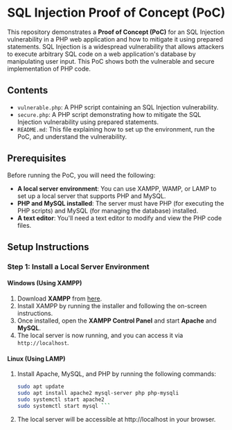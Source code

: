 # SQL Injection Proof of Concept (PoC)

This repository demonstrates a **Proof of Concept (PoC)** for an SQL Injection vulnerability in a PHP web application and how to mitigate it using prepared statements. SQL Injection is a widespread vulnerability that allows attackers to execute arbitrary SQL code on a web application's database by manipulating user input. This PoC shows both the vulnerable and secure implementation of PHP code.

## Contents

- `vulnerable.php`: A PHP script containing an SQL Injection vulnerability.
- `secure.php`: A PHP script demonstrating how to mitigate the SQL Injection vulnerability using prepared statements.
- `README.md`: This file explaining how to set up the environment, run the PoC, and understand the vulnerability.

## Prerequisites

Before running the PoC, you will need the following:

- **A local server environment**: You can use XAMPP, WAMP, or LAMP to set up a local server that supports PHP and MySQL.
- **PHP and MySQL installed**: The server must have PHP (for executing the PHP scripts) and MySQL (for managing the database) installed.
- **A text editor**: You'll need a text editor to modify and view the PHP code files.

## Setup Instructions

### Step 1: Install a Local Server Environment

#### Windows (Using XAMPP)

1. Download **XAMPP** from [here](https://www.apachefriends.org/index.html).
2. Install XAMPP by running the installer and following the on-screen instructions.
3. Once installed, open the **XAMPP Control Panel** and start **Apache** and **MySQL**.
4. The local server is now running, and you can access it via `http://localhost`.

#### Linux (Using LAMP)

1. Install Apache, MySQL, and PHP by running the following commands:
   ```bash
   sudo apt update
   sudo apt install apache2 mysql-server php php-mysqli
   sudo systemctl start apache2
   sudo systemctl start mysql ```
2. The local server will be accessible at http://localhost in your browser.
